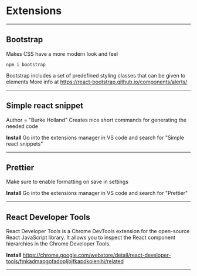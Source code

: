 # Extensions
---

## Bootstrap
Makes CSS have a more modern look and feel

	npm i bootstrap
Bootstrap includes a set of predefined styling classes that can be given to elements
More info at https://react-bootstrap.github.io/components/alerts/

---

## Simple react snippet
Author = "Burke Holland"
Creates nice short commands for generating the needed code

<b> Install</b>
Go into the extensions manager in VS code and search for "Simple react snippets"

---

## Prettier
Make sure to enable formatting on save in settings

<b>Install</b>
Go into the extensions manager in VS code and search for "Prettier"

----

## React Developer Tools
React Developer Tools is a Chrome DevTools extension for the open-source React JavaScript library. It allows you to inspect the React component hierarchies in the Chrome Developer Tools.

<b>Install</b>
https://chrome.google.com/webstore/detail/react-developer-tools/fmkadmapgofadopljbjfkapdkoienihi/related

---


